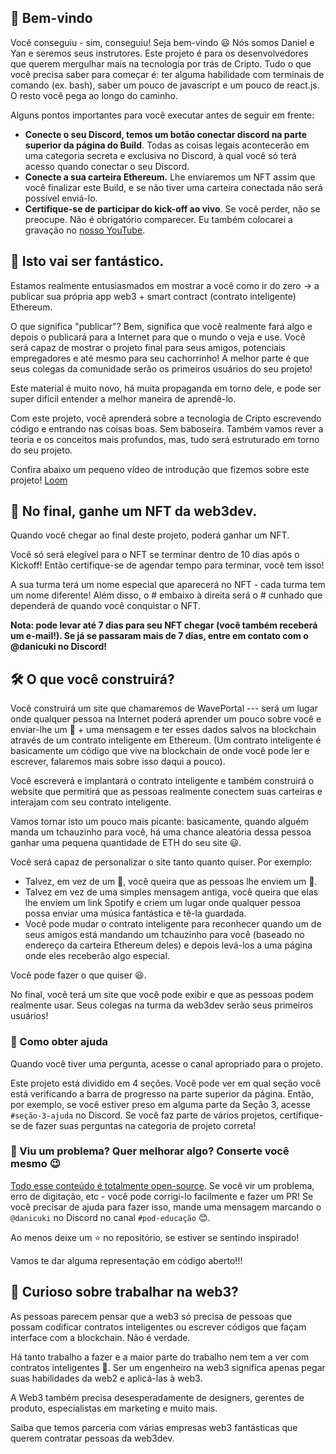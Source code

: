 👋 Bem-vindo
----------------------------------

Você conseguiu - sim, conseguiu! Seja bem-vindo 😃
Nós somos Daniel e Yan e seremos seus instrutores. Este projeto é para os desenvolvedores que querem mergulhar mais na tecnologia por trás de Cripto. Tudo o que você precisa saber para começar é: ter alguma habilidade com terminais de comando (ex. bash), saber um pouco de javascript e um pouco de react.js. O resto você pega ao longo do caminho.

Alguns pontos importantes para você executar antes de seguir em frente:

* **Conecte o seu Discord, temos um botão conectar discord na parte superior da página do Build**. Todas as coisas legais acontecerão em uma categoria secreta e exclusiva no Discord, à qual você só terá acesso quando conectar o seu Discord.
* **Conecte a sua carteira Ethereum.** Lhe enviaremos um NFT assim que você finalizar este Build, e se não tiver uma carteira conectada não será possível enviá-lo.
* **Certifique-se de participar do kick-off ao vivo**. Se você perder, não se preocupe. Não é obrigatório comparecer. Eu também colocarei a gravação no [nosso YouTube](https://www.youtube.com/@web3dev/streams).

🚀 Isto vai ser fantástico.
----------------------------------

Estamos realmente entusiasmados em mostrar a você como ir do zero -> a publicar sua própria app web3 + smart contract (contrato inteligente) Ethereum.

O que significa "publicar"? Bem, significa que você realmente fará algo e depois o publicará para a Internet para que o mundo o veja e use. Você será capaz de mostrar o projeto final para seus amigos, potenciais empregadores e até mesmo para seu cachorrinho! A melhor parte é que seus colegas da comunidade serão os primeiros usuários do seu projeto!

Este material é muito novo, há muita propaganda em torno dele, e pode ser super difícil entender a melhor maneira de aprendê-lo.

Com este projeto, você aprenderá sobre a tecnologia de Cripto escrevendo código e entrando nas coisas boas. Sem baboseira. Também vamos rever a teoria e os conceitos mais profundos, mas, tudo será estruturado em torno do seu projeto.

Confira abaixo um pequeno vídeo de introdução que fizemos sobre este projeto!
[Loom](https://www.loom.com/share/40af551800c4425695f47ed08afd931e)

👀 No final, ganhe um NFT da web3dev.
-------------------

Quando você chegar ao final deste projeto, poderá ganhar um NFT.

Você só será elegível para o NFT se terminar dentro de 10 dias após o Kickoff! Então certifique-se de agendar tempo para terminar, você tem isso!

A sua turma terá um nome especial que aparecerá no NFT - cada turma tem um nome diferente! Além disso, o # embaixo à direita será o # cunhado que dependerá de quando você conquistar o NFT.

**Nota: pode levar até 7 dias para seu NFT chegar (você também receberá um e-mail!). Se já se passaram mais de 7 dias, entre em contato com o @danicuki no Discord!**

🛠 O que você construirá?
-----------------------------

Você construirá um site que chamaremos de WavePortal --- será um lugar onde qualquer pessoa na Internet poderá aprender um pouco sobre você e enviar-lhe um 👋 + uma mensagem e ter esses dados salvos na blockchain através de um contrato inteligente em Ethereum. (Um contrato inteligente é basicamente um código que vive na blockchain de onde você pode ler e escrever, falaremos mais sobre isso daqui a pouco).

Você escreverá e implantará o contrato inteligente e também construirá o website que permitirá que as pessoas realmente conectem suas carteiras e interajam com seu contrato inteligente.

Vamos tornar isto um pouco mais picante: basicamente, quando alguém manda um tchauzinho para você, há uma chance aleatória dessa pessoa ganhar uma pequena quantidade de ETH do seu site 😃.

Você será capaz de personalizar o site tanto quanto quiser. Por exemplo:
- Talvez, em vez de um 👋, você queira que as pessoas lhe enviem um 💩.
- Talvez em vez de uma simples mensagem antiga, você queira que elas lhe enviem um link Spotify e criem um lugar onde qualquer pessoa possa enviar uma música fantástica e tê-la guardada.
- Você pode mudar o contrato inteligente para reconhecer quando um de seus amigos está mandando um tchauzinho para você (baseado no endereço da carteira Ethereum deles) e depois levá-los a uma página onde eles receberão algo especial.

Você pode fazer o que quiser 😃.

No final, você terá um site que você pode exibir e que as pessoas podem realmente usar. Seus colegas na turma da web3dev serão seus primeiros usuários!

### 🤚 Como obter ajuda

Quando você tiver uma pergunta, acesse o canal apropriado para o projeto.

Este projeto está dividido em 4 seções. Você pode ver em qual seção você está verificando a barra de progresso na parte superior da página. Então, por exemplo, se você estiver preso em alguma parte da Seção 3, acesse `#seção-3-ajuda` no Discord. Se você faz parte de vários projetos, certifique-se de fazer suas perguntas na categoria de projeto correta! 


### 🤘 Viu um problema? Quer melhorar algo? Conserte você mesmo 😉

[Todo esse conteúdo é totalmente open-source](https://github.com/w3b3d3v/buildspace-projects/tree/web3dev-version). Se você vir um problema, erro de digitação, etc - você pode corrigi-lo facilmente e fazer um PR! Se você precisar de ajuda para fazer isso, mande uma mensagem marcando o `@danicuki` no Discord no canal `#pod-educação` 😊.

Ao menos deixe um ⭐ no repositório, se estiver se sentindo inspirado!

Vamos te dar alguma representação em código aberto!!!

## 👀 Curioso sobre trabalhar na web3?

As pessoas parecem pensar que a web3 só precisa de pessoas que possam codificar contratos inteligentes ou escrever códigos que façam interface com a blockchain. Não é verdade.

Há tanto trabalho a fazer e a maior parte do trabalho nem tem a ver com contratos inteligentes 🤣. Ser um engenheiro na web3 significa apenas pegar suas habilidades da web2 e aplicá-las à web3.

A Web3 também precisa desesperadamente de designers, gerentes de produto, especialistas em marketing e muito mais.

Saiba que temos parceria com várias empresas web3 fantásticas que querem contratar pessoas da web3dev.
